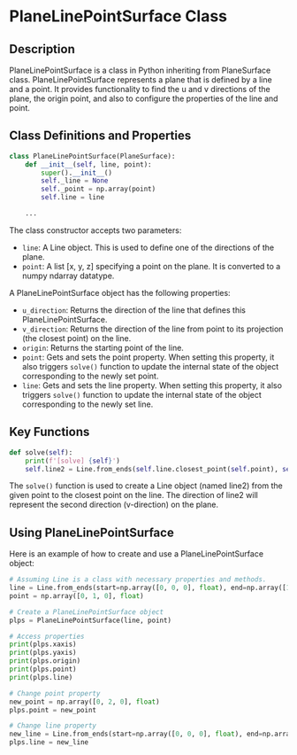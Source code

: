 # PlaneLinePointSurface Class

## Description

PlaneLinePointSurface is a class in Python inheriting from PlaneSurface class. PlaneLinePointSurface represents a plane
that is defined by a line and a point. It provides functionality to find the u and v directions of the plane, the origin
point, and also to configure the properties of the line and point.

## Class Definitions and Properties

```python
class PlaneLinePointSurface(PlaneSurface):
    def __init__(self, line, point):
        super().__init__()
        self._line = None
        self._point = np.array(point)
        self.line = line

    ...
```

The class constructor accepts two parameters:

- `line`: A Line object. This is used to define one of the directions of the plane.
- `point`: A list [x, y, z] specifying a point on the plane. It is converted to a numpy ndarray datatype.

A PlaneLinePointSurface object has the following properties:

- `u_direction`: Returns the direction of the line that defines this PlaneLinePointSurface.
- `v_direction`: Returns the direction of the line from point to its projection (the closest point) on the line.
- `origin`: Returns the starting point of the line.
- `point`: Gets and sets the point property. When setting this property, it also triggers `solve()` function to update
  the internal state of the object corresponding to the newly set point.
- `line`: Gets and sets the line property. When setting this property, it also triggers `solve()` function to update the
  internal state of the object corresponding to the newly set line.

## Key Functions

```python
def solve(self):
    print(f'[solve] {self}')
    self.line2 = Line.from_ends(self.line.closest_point(self.point), self.point)
```

The `solve()` function is used to create a Line object (named line2) from the given point to the closest point on the
line. The direction of line2 will represent the second direction (v-direction) on the plane.

## Using PlaneLinePointSurface

Here is an example of how to create and use a PlaneLinePointSurface object:

```python
# Assuming Line is a class with necessary properties and methods.
line = Line.from_ends(start=np.array([0, 0, 0], float), end=np.array([1, 0, 0], float))
point = np.array([0, 1, 0], float)

# Create a PlaneLinePointSurface object
plps = PlaneLinePointSurface(line, point)

# Access properties
print(plps.xaxis)
print(plps.yaxis)
print(plps.origin)
print(plps.point)
print(plps.line)

# Change point property
new_point = np.array([0, 2, 0], float)
plps.point = new_point

# Change line property
new_line = Line.from_ends(start=np.array([0, 0, 0], float), end=np.array([2, 0, 0], float))
plps.line = new_line
```
